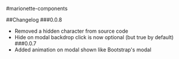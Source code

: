 #marionette-components

##Changelog
###0.0.8
- Removed a hidden character from source code
- Hide on modal backdrop click is now optional (but true by default) 
###0.0.7
- Added animation on modal shown like Bootstrap's modal
